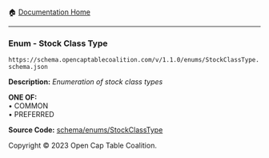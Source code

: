 :house: [Documentation Home](../../../README.md)

---

### Enum - Stock Class Type

`https://schema.opencaptablecoalition.com/v/1.1.0/enums/StockClassType.schema.json`

**Description:** _Enumeration of stock class types_

**ONE OF:**</br>&bull; COMMON </br>&bull; PREFERRED

**Source Code:** [schema/enums/StockClassType](../../../../schema/enums/StockClassType.schema.json)

Copyright © 2023 Open Cap Table Coalition.
